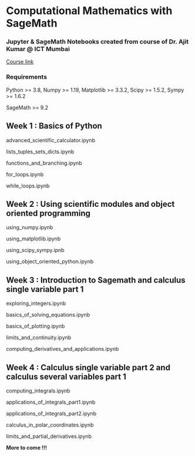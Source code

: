 # Computational Mathematics with SageMath

### Jupyter & SageMath Notebooks created from course of Dr. Ajit Kumar @ ICT Mumbai

[Course link](https://onlinecourses.nptel.ac.in/noc21_ma29/course)

### Requirements

Python >= 3.8, Numpy >= 1.19, Matplotlib >= 3.3.2, Scipy >= 1.5.2, Sympy >= 1.6.2

SageMath >= 9.2

## Week 1 : Basics of Python

advanced_scientific_calculator.ipynb

lists_tuples_sets_dicts.ipynb

functions_and_branching.ipynb

for_loops.ipynb

while_loops.ipynb

## Week 2 : Using scientific modules and object oriented programming

using_numpy.ipynb

using_matplotlib.ipynb

using_scipy_sympy.ipnb

using_object_oriented_python.ipynb


## Week 3 : Introduction to Sagemath and calculus single variable part 1

exploring_integers.ipynb

basics_of_solving_equations.ipynb

basics_of_plotting.ipynb

limits_and_continuity.ipynb

computing_derivatives_and_applications.ipynb


## Week 4 : Calculus single variable part 2 and calculus several variables part 1

computing_integrals.ipynb

applications_of_integrals_part1.ipynb

applications_of_integrals_part2.ipynb

calculus_in_polar_coordinates.ipynb

limits_and_partial_derivatives.ipynb

**More to come !!!**
